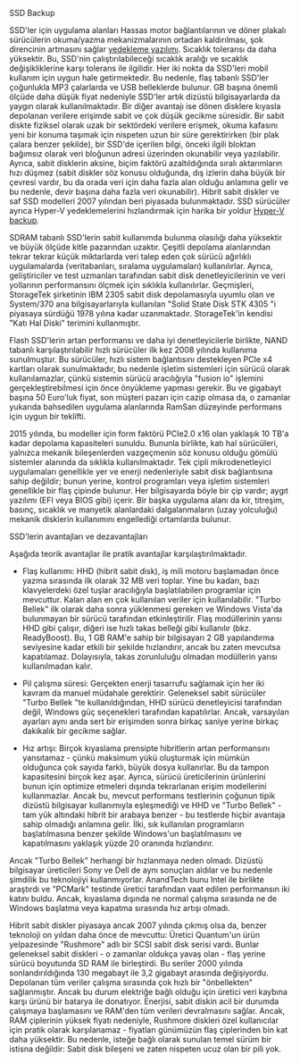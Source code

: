 SSD Backup

SSD'ler için uygulama alanları
Hassas motor bağlantılarının ve döner plakalı sürücülerin okuma/yazma mekanizmalarının ortadan kaldırılması, şok direncinin artmasını sağlar [yedekleme yazılımı](https://backupchain.com/en/backupchain/). Sıcaklık toleransı da daha yüksektir. Bu, SSD'nin çalıştırılabileceği sıcaklık aralığı ve sıcaklık değişikliklerine karşı tolerans ile ilgilidir. Her iki nokta da SSD'leri mobil kullanım için uygun hale getirmektedir. Bu nedenle, flaş tabanlı SSD'ler çoğunlukla MP3 çalarlarda ve USB belleklerde bulunur. GB başına önemli ölçüde daha düşük fiyat nedeniyle SSD'ler artık dizüstü bilgisayarlarda da yaygın olarak kullanılmaktadır. Bir diğer avantajı ise dönen disklere kıyasla depolanan verilere erişimde sabit ve çok düşük gecikme süresidir. Bir sabit diskte fiziksel olarak uzak bir sektördeki verilere erişmek, okuma kafasını yeni bir konuma taşımak için nispeten uzun bir süre gerektirirken (bir plak çalara benzer şekilde), bir SSD'de içerilen bilgi, önceki ilgili bloktan bağımsız olarak veri bloğunun adresi üzerinden okunabilir veya yazılabilir. Ayrıca, sabit disklerin aksine, biçim faktörü azaltıldığında sıralı aktarımların hızı düşmez (sabit diskler söz konusu olduğunda, dış izlerin daha büyük bir çevresi vardır, bu da orada veri için daha fazla alan olduğu anlamına gelir ve bu nedenle, devir başına daha fazla veri okunabilir). Hibrit sabit diskler ve saf SSD modelleri 2007 yılından beri piyasada bulunmaktadır. SSD sürücüler ayrıca Hyper-V yedeklemelerini hızlandırmak için harika bir yoldur [Hyper-V backup](https://backupchain.com/en/hyper-v-backup/). 

SDRAM tabanlı SSD'lerin sabit kullanımda bulunma olasılığı daha yüksektir ve büyük ölçüde kitle pazarından uzaktır. Çeşitli depolama alanlarından tekrar tekrar küçük miktarlarda veri talep eden çok sürücü ağırlıklı uygulamalarda (veritabanları, sıralama uygulamaları) kullanılırlar. Ayrıca, geliştiriciler ve test uzmanları tarafından sabit disk denetleyicilerinin ve veri yollarının performansını ölçmek için sıklıkla kullanılırlar. Geçmişleri, StorageTek şirketinin IBM 2305 sabit disk depolamasıyla uyumlu olan ve System/370 ana bilgisayarlarıyla kullanılan "Solid State Disk STK 4305 "i piyasaya sürdüğü 1978 yılına kadar uzanmaktadır. StorageTek'in kendisi "Katı Hal Diski" terimini kullanmıştır. 

Flash SSD'lerin artan performansı ve daha iyi denetleyicilerle birlikte, NAND tabanlı karşılaştırılabilir hızlı sürücüler ilk kez 2008 yılında kullanıma sunulmuştur. Bu sürücüler, hızlı sistem bağlantısını destekleyen PCIe x4 kartları olarak sunulmaktadır, bu nedenle işletim sistemleri için sürücü olarak kullanılamazlar, çünkü sistemin sürücü aracılığıyla "fusion io" işlemini gerçekleştirebilmesi için önce önyükleme yapması gerekir. Bu ve gigabayt başına 50 Euro'luk fiyat, son müşteri pazarı için cazip olmasa da, o zamanlar yukarıda bahsedilen uygulama alanlarında RamSan düzeyinde performans için uygun bir teklifti.

2015 yılında, bu modeller için form faktörü PCIe2.0 x16 olan yaklaşık 10 TB'a kadar depolama kapasiteleri sunuldu.
Bununla birlikte, katı hal sürücüleri, yalnızca mekanik bileşenlerden vazgeçmenin söz konusu olduğu gömülü sistemler alanında da sıklıkla kullanılmaktadır. Tek çipli mikrodenetleyici uygulamaları genellikle yer ve enerji nedenleriyle sabit disk bağlantısına sahip değildir; bunun yerine, kontrol programları veya işletim sistemleri genellikle bir flaş çipinde bulunur. Her bilgisayarda böyle bir çip vardır; aygıt yazılımı (EFI veya BIOS gibi) içerir. 
Bir başka uygulama alanı da kir, titreşim, basınç, sıcaklık ve manyetik alanlardaki dalgalanmaların (uzay yolculuğu) mekanik disklerin kullanımını engellediği ortamlarda bulunur. 


SSD'lerin avantajları ve dezavantajları

Aşağıda teorik avantajlar ile pratik avantajlar karşılaştırılmaktadır. 

- Flaş kullanımı: HHD (hibrit sabit disk), iş mili motoru başlamadan önce yazma sırasında ilk olarak 32 MB veri toplar. Yine bu kadarı, bazı klavyelerdeki özel tuşlar aracılığıyla başlatılabilen programlar için mevcuttur. Kalan alan en çok kullanılan veriler için kullanılabilir.
"Turbo Bellek" ilk olarak daha sonra yüklenmesi gereken ve Windows Vista'da bulunmayan bir sürücü tarafından etkinleştirilir. Flaş modüllerinin yarısı HHD gibi çalışır, diğeri ise hızlı takas belleği gibi kullanılır (bkz. ReadyBoost). Bu, 1 GB RAM'e sahip bir bilgisayarı 2 GB yapılandırma seviyesine kadar etkili bir şekilde hızlandırır, ancak bu zaten mevcutsa kapatılamaz. Dolayısıyla, takas zorunluluğu olmadan modüllerin yarısı kullanılmadan kalır.

- Pil çalışma süresi: Gerçekten enerji tasarrufu sağlamak için her iki kavram da manuel müdahale gerektirir. Geleneksel sabit sürücüler "Turbo Bellek "te kullanıldığından, HHD sürücü denetleyicisi tarafından değil, Windows güç seçenekleri tarafından kapatılırlar. Ancak, varsayılan ayarları aynı anda sert bir erişimden sonra birkaç saniye yerine birkaç dakikalık bir gecikme sağlar.

- Hız artışı: Birçok kıyaslama prensipte hibritlerin artan performansını yansıtamaz - çünkü maksimum yükü oluşturmak için mümkün olduğunca çok sayıda farklı, büyük dosya kullanırlar. Bu da tampon kapasitesini birçok kez aşar. Ayrıca, sürücü üreticilerinin ürünlerini bunun için optimize etmeleri dışında tekrarlanan erişim modellerini kullanmazlar. Ancak bu, mevcut performans testlerinin çoğunun tipik dizüstü bilgisayar kullanımıyla eşleşmediği ve HHD ve "Turbo Bellek" - tam yük altındaki hibrit bir arabaya benzer - bu testlerde hiçbir avantaja sahip olmadığı anlamına gelir. İlki, sık kullanılan programların başlatılmasına benzer şekilde Windows'un başlatılmasını ve kapatılmasını yaklaşık yüzde 20 oranında hızlandırır.

Ancak "Turbo Bellek" herhangi bir hızlanmaya neden olmadı. Dizüstü bilgisayar üreticileri Sony ve Dell de aynı sonuçları aldılar ve bu nedenle şimdilik bu teknolojiyi kullanmıyorlar. AnandTech bunu Intel ile birlikte araştırdı ve "PCMark" testinde üretici tarafından vaat edilen performansın iki katını buldu. Ancak, kıyaslama dışında ne normal çalışma sırasında ne de Windows başlatma veya kapatma sırasında hız artışı olmadı.

Hibrit sabit diskler piyasaya ancak 2007 yılında çıkmış olsa da, benzer teknoloji on yıldan daha önce de mevcuttu: Üretici Quantum'un ürün yelpazesinde "Rushmore" adlı bir SCSI sabit disk serisi vardı. Bunlar geleneksel sabit diskleri - o zamanlar oldukça yavaş olan - flaş yerine sürücü boyutunda SD RAM ile birleştirdi. Bu seriler 2000 yılında sonlandırıldığında 130 megabayt ile 3,2 gigabayt arasında değişiyordu. Depolanan tüm veriler çalışma sırasında çok hızlı bir "önbellekten" sağlanmıştır. Ancak bu durum elektriğe bağlı olduğu için üretici veri kaybına karşı ürünü bir batarya ile donatıyor. Enerjisi, sabit diskin acil bir durumda çalışmaya başlamasını ve RAM'den tüm verileri devralmasını sağlar. Ancak, RAM çiplerinin yüksek fiyatı nedeniyle, Rushmore diskleri özel kullanıcılar için pratik olarak karşılanamaz - fiyatları günümüzün flaş çiplerinden bin kat daha yüksektir. Bu nedenle, isteğe bağlı olarak sunulan temel sürüm bir istisna değildir: Sabit disk bileşeni ve zaten nispeten ucuz olan bir pili yok. 
